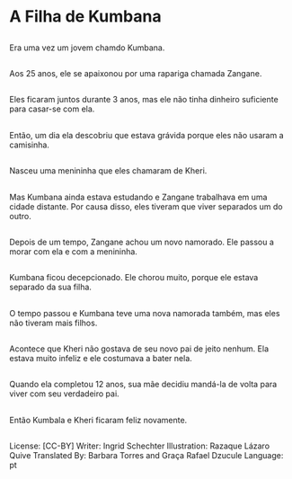 # A Filha de Kumbana

##
Era uma vez um jovem
chamdo Kumbana.

##
Aos 25 anos, ele se
apaixonou por uma
rapariga chamada
Zangane.

##
Eles ficaram juntos
durante 3 anos, mas ele
não tinha dinheiro
suficiente para casar-se
com ela.

##
Então, um dia ela
descobriu que estava
grávida porque eles não
usaram a camisinha.

##
Nasceu uma menininha
que eles chamaram de
Kheri.

##
Mas Kumbana ainda
estava estudando e
Zangane trabalhava em
uma cidade distante.
Por causa disso, eles
tiveram que viver
separados um do outro.

##
Depois de um tempo,
Zangane achou um
novo namorado. Ele
passou a morar com ela
e com a menininha.

##
Kumbana ficou
decepcionado. Ele
chorou muito, porque
ele estava separado da
sua filha.

##
O tempo passou e
Kumbana teve uma
nova namorada
também, mas eles não
tiveram mais filhos.

##
Acontece que Kheri não
gostava de seu novo
pai de jeito nenhum. Ela
estava muito infeliz e
ele costumava a bater
nela.

##
Quando ela completou
12 anos, sua mãe
decidiu mandá-la de
volta para viver com
seu verdadeiro pai.

##
Então Kumbala e Kheri
ficaram feliz
novamente.

##
License: [CC-BY]
Writer: Ingrid Schechter
Illustration: Razaque Lázaro Quive
Translated By: Barbara Torres and Graça Rafael Dzucule
Language: pt
